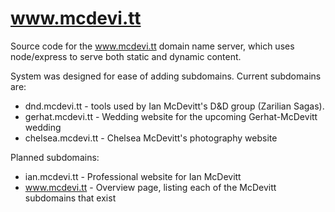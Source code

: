 # www.mcdevi.tt

Source code for the www.mcdevi.tt domain name server, which uses node/express to serve both static and dynamic content.

System was designed for ease of adding subdomains. Current subdomains are:

* dnd.mcdevi.tt - tools used by Ian McDevitt's D&D group (Zarilian Sagas).
* gerhat.mcdevi.tt - Wedding website for the upcoming Gerhat-McDevitt wedding
* chelsea.mcdevi.tt - Chelsea McDevitt's photography website

Planned subdomains:

* ian.mcdevi.tt - Professional website for Ian McDevitt
* www.mcdevi.tt - Overview page, listing each of the McDevitt subdomains that exist
